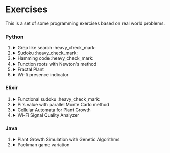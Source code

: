# Exercises
This is a set of some programming exercises based on real world problems. 

### Python

1. <details><summary>Grep like search :heavy_check_mark:</summary><p>This exercise involves creating a script that can search for specific patterns or keywords in a given text file, similar to the Unix "grep" command.</p><p>Reference: https://www.youtube.com/watch?v=bKzonnwoR2I </p><details>
3. <details><summary>Sudoku :heavy_check_mark:</summary>This exercise involves writing a program to create and solve a Sudoku puzzle. The goal is to create an algorithm that can fill in all the empty squares on a 9x9 Sudoku grid according to the game's rules.</p><p>Reference: https://www.youtube.com/watch?v=8lhxIOAfDss</p><p>Concepts: recursion, backtraking</p></details>
4. <details><summary>Hamming code :heavy_check_mark:</summary><p><p>This exercise involves implementing a Hamming code encoder and decoder. Hamming codes are a type of error-correcting code used in digital communications to detect and correct errors that may occur during transmission.</p><p>Reference: https://www.youtube.com/watch?v=X8jsijhllIA&t=331s </p></details>
5. <details><summary>Function roots with Newton's method</summary><p>This exercise involves writing a program to find the root of a given function using the Newton's method. The goal is to create an algorithm that can approximate the root of a function with high accuracy.</p></details>
6. <details><summary>Fractal Plant</summary><p>This exercise involves creating a program to generate a fractal plant using L-systems. An L-system is a mathematical model that can be used to describe the growth patterns of plants. The program should take as input an L-system string and use it to generate a fractal plant with branches, leaves, and flowers.</p></details>
7. <details><summary>Wi-fi presence indicator</summary><p>This exercise involves creating a program that uses sniffers to detect the presence or absence and the radio signal received power of Wi-Fi signals from nearby devices and uses this information to determine the occupancy status of a location.</p></details>


### Elixir

1. <details><summary>Functional sudoku :heavy_check_mark:</summary><p>This exercise involves creating a program to solve a Sudoku puzzle using functional programming principles in Elixir. The program should be able to generate random Sudoku puzzles and solve them using a recursive algorithm.</p></details>
2. <details><summary>Pi's value with parallel Monte Carlo method</summary><p>This exercise involves approximating the value of Pi using the Monte Carlo method in a parallel way with Elixir. The program should generate a large number of random points within the unit square, calculate the distance of each point to the origin, and then use the ratio of the number of points inside the unit circle to the total number of points generated to approximate the value of Pi. The program should use parallelism to speed up the calculations.</p></details>
3. <details><summary>Cellular Automata for Plant Growth</summary><p>This exercise involves creating a program to simulate the growth patterns of plants using cellular automata. Cellular automata are mathematical models that can be used to simulate the behavior of complex systems. The program should use cellular automata to simulate the growth of plants over time, taking into account factors such as sunlight, nutrients, and water.</p></details>

4. <details><summary>Wi-Fi Signal Quality Analyzer</summary><p> This exercise involves creating a program that analyzes the quality of Wi-Fi signals in a given area. The program should use a Wi-Fi adapter to scan for nearby networks and measure the signal quality (e.g. signal-to-noise ratio, interference level) of each network. The program should then use this data to identify potential sources of interference or other factors that may affect Wi-Fi performance. This exercise could be extended by adding features such as automated troubleshooting or network optimization recommendations.</p></details>
  

### Java

1. <details><summary>Plant Growth Simulation with Genetic Algorithms</summary><p>This exercise involves creating a program to simulate the growth patterns of plants using genetic algorithms. Genetic algorithms are search algorithms that can be used to find optimal solutions to complex problems. The program should use genetic algorithms to simulate the growth of plants over time, taking into account factors such as sunlight, nutrients, and water, and optimize the growth patterns to maximize plant growth and yield.</p></details>
2. <details><summary>Packman game variation</summary><p></p></details> <!--- packman and ghosts with superpowers (shoot, cross walls, invisible, become ghost) -->

<!--
### C

1. <details><summary></summary><p></p></details>


### Javascript


### R


### Rust



### Go



-->
